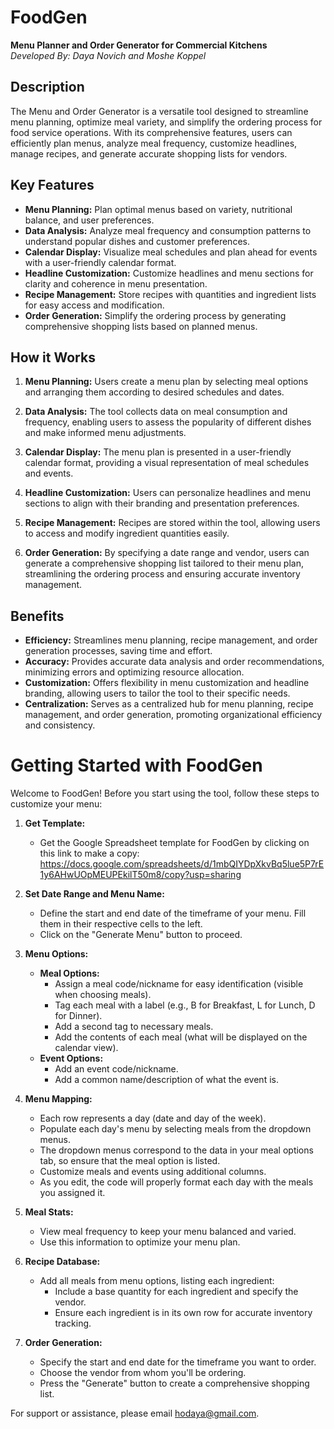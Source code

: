 # FoodGen

**Menu Planner and Order Generator for Commercial Kitchens**  
*Developed By: Daya Novich and Moshe Koppel*

## Description

The Menu and Order Generator is a versatile tool designed to streamline menu planning, optimize meal variety, and simplify the ordering process for food service operations. With its comprehensive features, users can efficiently plan menus, analyze meal frequency, customize headlines, manage recipes, and generate accurate shopping lists for vendors.

## Key Features

- **Menu Planning:** Plan optimal menus based on variety, nutritional balance, and user preferences.
- **Data Analysis:** Analyze meal frequency and consumption patterns to understand popular dishes and customer preferences.
- **Calendar Display:** Visualize meal schedules and plan ahead for events with a user-friendly calendar format.
- **Headline Customization:** Customize headlines and menu sections for clarity and coherence in menu presentation.
- **Recipe Management:** Store recipes with quantities and ingredient lists for easy access and modification.
- **Order Generation:** Simplify the ordering process by generating comprehensive shopping lists based on planned menus.

## How it Works

1. **Menu Planning:** Users create a menu plan by selecting meal options and arranging them according to desired schedules and dates.
   
2. **Data Analysis:** The tool collects data on meal consumption and frequency, enabling users to assess the popularity of different dishes and make informed menu adjustments.
   
3. **Calendar Display:** The menu plan is presented in a user-friendly calendar format, providing a visual representation of meal schedules and events.
   
4. **Headline Customization:** Users can personalize headlines and menu sections to align with their branding and presentation preferences.
   
5. **Recipe Management:** Recipes are stored within the tool, allowing users to access and modify ingredient quantities easily.
   
6. **Order Generation:** By specifying a date range and vendor, users can generate a comprehensive shopping list tailored to their menu plan, streamlining the ordering process and ensuring accurate inventory management.

## Benefits

- **Efficiency:** Streamlines menu planning, recipe management, and order generation processes, saving time and effort.
- **Accuracy:** Provides accurate data analysis and order recommendations, minimizing errors and optimizing resource allocation.
- **Customization:** Offers flexibility in menu customization and headline branding, allowing users to tailor the tool to their specific needs.
- **Centralization:** Serves as a centralized hub for menu planning, recipe management, and order generation, promoting organizational efficiency and consistency.






# Getting Started with FoodGen

Welcome to FoodGen! Before you start using the tool, follow these steps to customize your menu:

1. **Get Template:**
   - Get the Google Spreadsheet template for FoodGen by clicking on this link to make a copy: https://docs.google.com/spreadsheets/d/1mbQIYDpXkvBq5lue5P7rE1y6AHwUOpMEUPEkilT50m8/copy?usp=sharing
     
2. **Set Date Range and Menu Name:**
   - Define the start and end date of the timeframe of your menu. Fill them in their respective cells to the left.
   - Click on the "Generate Menu" button to proceed.

3. **Menu Options:**
   - **Meal Options:**
     - Assign a meal code/nickname for easy identification (visible when choosing meals).
     - Tag each meal with a label (e.g., B for Breakfast, L for Lunch, D for Dinner).
     - Add a second tag to necessary meals.
     - Add the contents of each meal (what will be displayed on the calendar view).
   - **Event Options:**
     - Add an event code/nickname.
     - Add a common name/description of what the event is.

4. **Menu Mapping:**
   - Each row represents a day (date and day of the week).
   - Populate each day's menu by selecting meals from the dropdown menus.
   - The dropdown menus correspond to the data in your meal options tab, so ensure that the meal option is listed.
   - Customize meals and events using additional columns.
   - As you edit, the code will properly format each day with the meals you assigned it.

5. **Meal Stats:**
   - View meal frequency to keep your menu balanced and varied.
   - Use this information to optimize your menu plan.

6. **Recipe Database:**
   - Add all meals from menu options, listing each ingredient:
     - Include a base quantity for each ingredient and specify the vendor.
     - Ensure each ingredient is in its own row for accurate inventory tracking.

7. **Order Generation:**
   - Specify the start and end date for the timeframe you want to order.
   - Choose the vendor from whom you'll be ordering.
   - Press the "Generate" button to create a comprehensive shopping list.

For support or assistance, please email [hodaya@gmail.com](mailto:hodaya@gmail.com).
